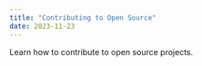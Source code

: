 ```yaml
---
title: "Contributing to Open Source"
date: 2023-11-23
---
```

Learn how to contribute to open source projects. 
